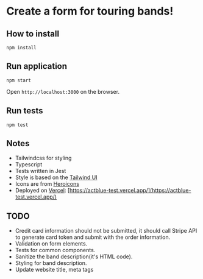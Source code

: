 # Create a form for touring bands!

## How to install

```
npm install
```

## Run application

```
npm start
```

Open `http://localhost:3000` on the browser.

## Run tests

```
npm test
```

## Notes

- Tailwindcss for styling
- Typescript
- Tests written in Jest
- Style is based on the [Tailwind UI](https://tailwindui.com/)
- Icons are from [Heroicons](https://heroicons.com/)
- Deployed on [Vercel](https://vercel.com/): [https://actblue-test.vercel.app/](https://actblue-test.vercel.app/)

## TODO

- Credit card information should not be submitted, it should call Stripe API to generate card token and submit with the order information.
- Validation on form elements.
- Tests for common components.
- Sanitize the band description(it's HTML code).
- Styling for band description.
- Update website title, meta tags
